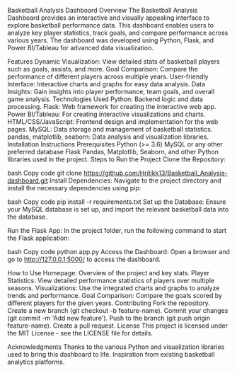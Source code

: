 Basketball Analysis Dashboard
Overview
The Basketball Analysis Dashboard provides an interactive and visually appealing interface to explore basketball performance data. This dashboard enables users to analyze key player statistics, track goals, and compare performance across various years. The dashboard was developed using Python, Flask, and Power BI/Tableau for advanced data visualization.

Features
Dynamic Visualization: View detailed stats of basketball players such as goals, assists, and more.
Goal Comparison: Compare the performance of different players across multiple years.
User-friendly Interface: Interactive charts and graphs for easy data analysis.
Data Insights: Gain insights into player performance, team goals, and overall game analysis.
Technologies Used
Python: Backend logic and data processing.
Flask: Web framework for creating the interactive web app.
Power BI/Tableau: For creating interactive visualizations and charts.
HTML/CSS/JavaScript: Frontend design and implementation for the web pages.
MySQL: Data storage and management of basketball statistics.
pandas, matplotlib, seaborn: Data analysis and visualization libraries.
Installation Instructions
Prerequisites
Python (>= 3.6)
MySQL or any other preferred database
Flask
Pandas, Matplotlib, Seaborn, and other Python libraries used in the project.
Steps to Run the Project
Clone the Repository:

bash
Copy code
git clone https://github.com/Hritikk13/Basketball_Analysis-dashboard.git
Install Dependencies: Navigate to the project directory and install the necessary dependencies using pip:

bash
Copy code
pip install -r requirements.txt
Set up the Database: Ensure your MySQL database is set up, and import the relevant basketball data into the database.

Run the Flask App: In the project folder, run the following command to start the Flask application:

bash
Copy code
python app.py
Access the Dashboard: Open a browser and go to http://127.0.0.1:5000/ to access the dashboard.

How to Use
Homepage: Overview of the project and key stats.
Player Statistics: View detailed performance statistics of players over multiple seasons.
Visualizations: Use the integrated charts and graphs to analyze trends and performance.
Goal Comparison: Compare the goals scored by different players for the given years.
Contributing
Fork the repository.
Create a new branch (git checkout -b feature-name).
Commit your changes (git commit -m 'Add new feature').
Push to the branch (git push origin feature-name).
Create a pull request.
License
This project is licensed under the MIT License - see the LICENSE file for details.

Acknowledgments
Thanks to the various Python and visualization libraries used to bring this dashboard to life.
Inspiration from existing basketball analytics platforms.
